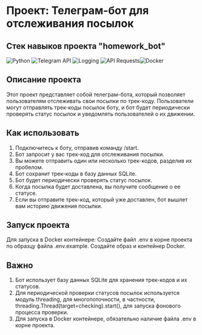 # Проект: Телеграм-бот для отслеживания посылок

## Стек навыков проекта "homework_bot"

![Python](https://img.shields.io/badge/Python-3776AB?style=for-the-badge&logo=python&logoColor=white) ![Telegram API](https://img.shields.io/badge/Telegram_API-26A5E4?style=for-the-badge&logo=telegram&logoColor=white) ![Logging](https://img.shields.io/badge/Logging-292929?style=for-the-badge&logo=logging&logoColor=white) ![API Requests](https://img.shields.io/badge/API_Requests-009688?style=for-the-badge&logo=requests&logoColor=white)![Docker](https://img.shields.io/badge/Python-3776AB?style=for-the-badge&logo=python&logoColor=white)


## Описание проекта

Этот проект представляет собой телеграм-бота, который позволяет пользователям отслеживать свои посылки по трек-коду. Пользователи могут отправлять трек-коды посылок боту, и бот будет периодически проверять статус посылок и уведомлять пользователей о их движении.

 
## Как использовать

1. Подключитесь к боту, отправив команду /start.
2. Бот запросит у вас трек-код для отслеживания посылки.
3. Вы можете отправить один или несколько трек-кодов, разделив их пробелом.
4. Бот сохранит трек-коды в базу данных SQLite.
5. Бот будет периодически проверять статус посылок.
6. Когда посылка будет доставлена, вы получите сообщение о ее статусе.
7. Если вы отправите трек-код, который уже доставлен, бот вышлет вам историю движения посылки.

## Запуск проекта

Для запуска в Docker контейнере:
    Создайте файл .env в корне проекта по образцу файла .env.example.
    Создайте образ и контейнер Docker.

## Важно

1. Бот использует базу данных SQLite для хранения трек-кодов и их статусов.
2. Для периодической проверки статусов посылок используется модуль threading, для многопоточности, в частности, threading.Thread(target=checking).start(), для запуска фонового процесса проверки.
3. Для запуска в Docker контейнере, обязательно наличие файла .env в корне проекта.